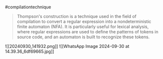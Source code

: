 #compilationtechnique 

>Thompson's construction is a technique used in the field of compilation to convert a regular expression into a nondeterministic finite automaton (NFA). It is particularly useful for lexical analysis, where regular expressions are used to define the patterns of tokens in source code, and an automaton is built to recognize these tokens.



![[20240930_141932.png]]
![[WhatsApp Image 2024-09-30 at 14.39.36_6df69665.jpg]]


